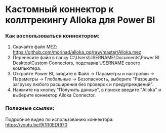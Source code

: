 # Кастомный коннектор к коллтрекингу Alloka для Power BI


### Как воспользоваться коннектором:

1) Скачайте файл MEZ: https://github.com/morinad/alloka_pq/raw/master/Alloka.mez
2) Перенесите файл в папку C:\Users\USERNAME\Documents\Power BI Desktop\Custom Connectors, подставив USERNAME своего компьютера.
3) Откройте Power BI, зайдите в Файл -> Параметры и настройки -> Параметры -> Глобальные -> Безопасность, выберите "Разрешить загрузку любого расширения без проверок и предупреждений".
4) Нажмите на кнопку "Получить данные", в поиске введите "Alloka" и выберите коннектор Alloka Connector.


### Полезные ссылки:
Подробное видео по использованию коннектора: https://youtu.be/9t1R0EDf970

